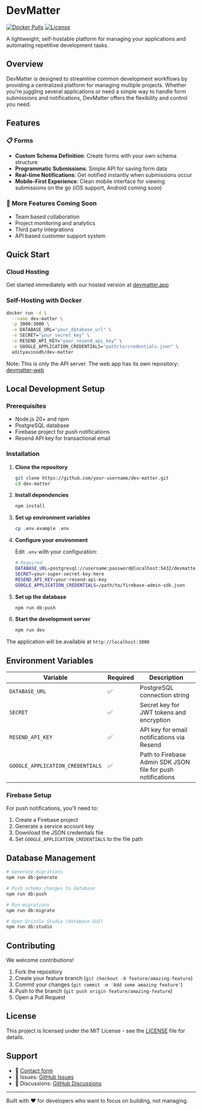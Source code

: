 # DevMatter

[![Docker Pulls](https://img.shields.io/docker/pulls/adityavinodh/dev-matter)](https://hub.docker.com/r/adityavinodh/dev-matter)
[![License](https://img.shields.io/badge/license-MIT-blue.svg)](LICENSE)

A lightweight, self-hostable platform for managing your applications and automating repetitive development tasks.

## Overview

DevMatter is designed to streamline common development workflows by providing a centralized platform for managing multiple projects. Whether you're juggling several applications or need a simple way to handle form submissions and notifications, DevMatter offers the flexibility and control you need.

## Features

### 📋 Forms
- **Custom Schema Definition**: Create forms with your own schema structure
- **Programmatic Submissions**: Simple API for saving form data
- **Real-time Notifications**: Get notified instantly when submissions occur
- **Mobile-First Experience**: Clean mobile interface for viewing submissions on the go (iOS support, Android coming soon)

### 🚀 More Features Coming Soon
- Team based collaboration
- Project monitoring and analytics
- Third party integrations
- API based customer support system

## Quick Start

### Cloud Hosting
Get started immediately with our hosted version at [devmatter.app](https://devmatter.app)

### Self-Hosting with Docker
```bash
docker run -d \
  --name dev-matter \
  -p 3000:3000 \
  -e DATABASE_URL="your_database_url" \
  -e SECRET="your_secret_key" \
  -e RESEND_API_KEY="your_resend_api_key" \
  -e GOOGLE_APPLICATION_CREDENTIALS="path/to/credentials.json" \
  adityavinodh/dev-matter
```

Note: This is only the API server. The web app has its own repository: [devmatter-web](https://github.com/aditya-vinodh/dev-matter-web)

## Local Development Setup

### Prerequisites
- Node.js 20+ and npm
- PostgreSQL database
- Firebase project for push notifications
- Resend API key for transactional email

### Installation

1. **Clone the repository**
   ```bash
   git clone https://github.com/your-username/dev-matter.git
   cd dev-matter
   ```

2. **Install dependencies**
   ```bash
   npm install
   ```

3. **Set up environment variables**
   ```bash
   cp .env.example .env
   ```

4. **Configure your environment**

   Edit `.env` with your configuration:

   ```bash
   # Required
   DATABASE_URL=postgresql://username:password@localhost:5432/devmatter
   SECRET=your-super-secret-key-here
   RESEND_API_KEY=your-resend-api-key
   GOOGLE_APPLICATION_CREDENTIALS=/path/to/firebase-admin-sdk.json
   ```

5. **Set up the database**
   ```bash
   npm run db:push
   ```

6. **Start the development server**
   ```bash
   npm run dev
   ```

The application will be available at `http://localhost:3000`

## Environment Variables

| Variable | Required | Description |
|----------|----------|-------------|
| `DATABASE_URL` | ✅ | PostgreSQL connection string |
| `SECRET` | ✅ | Secret key for JWT tokens and encryption |
| `RESEND_API_KEY` | ✅ | API key for email notifications via Resend |
| `GOOGLE_APPLICATION_CREDENTIALS` | ✅ | Path to Firebase Admin SDK JSON file for push notifications |

### Firebase Setup
For push notifications, you'll need to:
1. Create a Firebase project
2. Generate a service account key
3. Download the JSON credentials file
4. Set `GOOGLE_APPLICATION_CREDENTIALS` to the file path

## Database Management

```bash
# Generate migrations
npm run db:generate

# Push schema changes to database
npm run db:push

# Run migrations
npm run db:migrate

# Open Drizzle Studio (database GUI)
npm run db:studio
```

## Contributing

We welcome contributions!

1. Fork the repository
2. Create your feature branch (`git checkout -b feature/amazing-feature`)
3. Commit your changes (`git commit -m 'Add some amazing feature'`)
4. Push to the branch (`git push origin feature/amazing-feature`)
5. Open a Pull Request

## License

This project is licensed under the MIT License - see the [LICENSE](LICENSE) file for details.

## Support

- 📧 [Contact form](https://devmatter.app/contact)
- 🐛 Issues: [GitHub Issues](https://github.com/aditya-vinodh/dev-matter/issues)
- 💬 Discussions: [GitHub Discussions](https://github.com/your-username/dev-matter/discussions)

---

Built with ❤️ for developers who want to focus on building, not managing.
